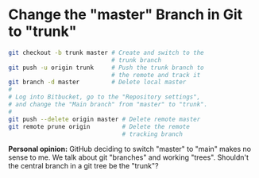 # Change the "master" Branch in Git to "trunk"

```bash
git checkout -b trunk master # Create and switch to the
                             # trunk branch
git push -u origin trunk     # Push the trunk branch to
                             # the remote and track it
git branch -d master         # Delete local master
#
# Log into Bitbucket, go to the "Repository settings",
# and change the "Main branch" from "master" to "trunk".
#
git push --delete origin master # Delete remote master
git remote prune origin         # Delete the remote
                                # tracking branch
```

**Personal opinion:** GitHub deciding to switch "master" to "main" makes no sense to me. We talk about git "branches" and working "trees". Shouldn't the central branch in a git tree be the "trunk"?

